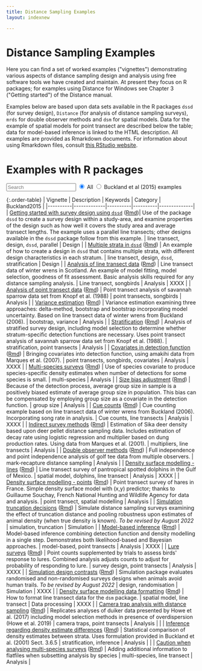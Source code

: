 ```yaml
---
title: Distance Sampling Examples
layout: indexnew

---
```


# Distance Sampling Examples

Here you can find a set of worked examples ("vignettes") demonstrating various aspects of distance sampling design and analysis using free software tools we have created and maintain. At present they focus on R packages; for examples using Distance for Windows see Chapter 3 ("Getting started") of the Distance manual.

Examples below are based upon data sets available in the R packages `dssd` (for survey design), `Distance` (for analysis of distance sampling surveys), `mrds` for double observer methods and `dsm` for spatial models.  Data for the example of spatial models for point transect are described below the table; data for model-based inference is linked to the HTML description.   All examples are provided as Rmarkdown documents.  For information about using Rmarkdown files, consult [this RStudio website](https://rmarkdown.rstudio.com/).

# Examples with R packages

<form>
  <input type="search" id="table-filter" data-table="order-table" placeholder="Search">
  <input type="radio" id="all" name="filter" value="all" checked>
  <label for="all">All</label>
  <input type="radio" id="buckland" name="filter" value="buckland">
  <label for="buckland">Buckland et al (2015) examples</label>
</form> 

{:.order-table}
| Vignette | Description | Keywords | Category | Buckland2015 |
|----------|-------------|----------|----------|--------------|
| [Getting started with survey design using `dssd`](dssd-getting-started/GettingStarted-distill.html) ([Rmd](dssd-getting-started/GettingStarted-distill.Rmd))|  Use of the package `dssd` to create a survey design within a study-area, and examine properties of the design such as how well it covers the study area and  average transect lengths.  The example uses a parallel line transects; other designs available in the `dssd` package follow from this example. | line transect, design, `dssd`, parallel | Design |
| [Multiple strata in `dssd`](dssd-multi-strata/MultiStrataVignette-distill.html) ([Rmd](dssd-multi-strata/MultiStrataVignette-distill.Rmd)) | An example of how to create a design in `dssd` that contains multiple strata, with different design characteristics in each stratum. | line transect, design, `dssd`, stratification | Design |
| [Analysis of line transect data](Distance-lines/lines-distill.html) ([Rmd](Distance-lines/lines-distill.Rmd)) | Line transect data of winter wrens in Scotland.  An example of model fitting, model selection, goodness of fit assessment.  Basic analysis skills required for any distance sampling analysis.  | Line transect, songbirds | Analysis | XXXX |
| [Analysis of point transect data](Distance-points/pointtransects-distill.html) ([Rmd](Distance-points/pointtransects-distill.Rmd)) |  Point transect analysis of savannah sparrow data set from Knopf et al. (1988) | point transects, songbirds | Analysis |
| [Variance estimation](Distance-variance/variance-distill.html) ([Rmd](Distance-variance/variance-distill.Rmd)) | Variance estimation examining three approaches: delta-method, bootstrap and bootstrap incorporating model uncertainty.  Based on line transect data of winter wrens from Buckland (2006). | bootstrap, variance | Analysis |
| [Stratification](Distance-strata/strata-distill.html) ([Rmd](Distance-strata/strata-distill.Rmd)) | Analysis of stratified survey design, including model selection to determine whether stratum-specific detection functions are necessary.  Uses point transect analysis of savannah sparrow data set from Knopf et al. (1988). | stratification, point transects | Analysis |
| [Covariates in detection function](Distance-covariates/covariates-distill.html) ([Rmd](Distance-covariates/covariates-distill.Rmd)) | Bringing covariates into detection function, using amakihi data from Marques et al. (2007). | point transects, songbirds, covariates | Analysis | XXXX |
| [Multi-species surveys](Distance-spec-covar/species-covariate-distill.html) ([Rmd](Distance-spec-covar/species-covariate-distill.Rmd)) | Use of species covariate to produce species-specific density estimates when number of detections for some species is small. | multi-species | Analysis |
| [Size bias adjustment](Distance-groupsize/Remedy-size-bias-for-dolphin-surveys.html) ([Rmd](Distance-groupsize/Remedy-size-bias-for-dolphin-surveys.Rmd)) | Because of the detection process, average group size in sample is a positively biased estimate of average group size in population.  This bias can be compensated by employing group size as a covariate in the detection function. | group size | Analysis |
| [Cue counts](Distance-cues/cuecounts-distill.html) ([Rmd](Distance-cues/cuecounts-distill.Rmd)) | Cue counting example based on line transect data of winter wrens from Buckland (2006).  Incorporating song rate in analysis. | Cue counts, line transects | Analysis | XXXX |
| [Indirect survey methods](Distance-mult/multipliers-distill.html) ([Rmd](Distance-mult/multipliers-distill.Rmd)) | Estimation of Sika deer density based upon deer pellet distance sampling data.  Includes estimation of decay rate using logistic regression and multiplier based on dung production rates.  Using data from Marques et al. (2001). | multipliers, line transects | Analysis |
| [Double observer methods](mrds-golftees/mrds-golftees-distill.html) ([Rmd](mrds-golftees/mrds-golftees-distill.Rmd)) | Full independence and point independence analysis of golf tee data from multiple observers. | mark-recapture distance sampling | Analysis |
| [Density surface modelling - lines](dsm-line-dolphins/mexico-analysis.html) ([Rmd](dsm-line-dolphins/mexico-analysis.Rmd)) | Line transect survey of pantropical spotted dolphins in the Gulf of Mexico. | spatial model, dolphins, line transect | Analysis | XXXX |
| [Density surface modelling - points](dsm-point/hare_point_transect_dsm-distill.html) ([Rmd](dsm-point/hare_point_transect_dsm-distill.Rmd)) | Point transect survey of hares in France.  Simple density surface model with (x,y) predictor; thanks to Guillaume Souchay, French National Hunting and Wildlife Agency for data and analysis. | point transect, spatial modelling | Analysis |
| [Simulation truncation decisions](DSsim-truncation/DSsim-examples.html) ([Rmd](DSsim-truncation/DSsim-examples.Rmd)) |  Simulate distance sampling surveys examining the effect of truncation distance and pooling robustness upon estimates of animal density (when true density is known). *To be revised by August 2022* | simulation, truncation | Simulation |
| [Model-based inference](book-bobwhite/bobwhite.html) ([Rmd](book-bobwhite/bobwhite.Rmd)) | Model-based inference combining detection function and density modelling in a single step. Demonstrates both likelihood-based and Bayesian approaches. | model-based, point transects | Analysis | XXXX |
| [Lure surveys](book-crossbills/book-crossbills.html) ([Rmd](book-crossbills/book-crossbills.Rmd)) | Point counts supplemented by trials to assess birds' response to lures.  Combined analysis adjusts counts to adjust for probability of responding to lure. | survey design, point transects | Analysis | XXXX |
| [Simulation design contrasts](book-DSsim/DSsimstudy.html) ([Rmd](book-DSsim/DSsimstudy.Rmd)) | Simulation package evaluates randomised and non-randomised surveys designs when animals avoid human trails. *To be revised by August 2022* | design, randomisation | Simulation | XXXX |
| [Density surface modelling data formatting](dsm-data-formatting/dsm-data-formatting.html) ([Rmd](dsm-data-formatting/dsm-data-formatting.Rmd)) | How to format line transect data for the `dsm` package. | spatial model, line transect | Data processing | XXXX |
| [Camera trap analysis with distance sampling](Distance-cameratraps/camera-distill.html) ([Rmd](Distance-cameratraps/camera-distill.Rmd)) | Replicates analyses of duiker data presented by Howe et al. (2017) including model selection methods in presence of overdispersion (Howe et al. 2019) | camera traps, point transects | Analysis | |
| [Inference regarding density estimate differences](differences/differences.html) ([Rmd](differences/differences.Rmd)) | Statistical comparison of density estimates between strata.  Uses formulation provided in Buckland et al. (2001) Sect. 3.6.5 | stratification, inference | Analysis | |
| [Caution when analysing multi-species surveys](Distance-multispecies/multispecies-multioccasion-analysis.html) ([Rmd](Distance-multispecies/multispecies-multioccasion-analysis.Rmd)) | Adding additional information to flatfiles when subsetting analysis by species | multi-species, line transect | Analysis |


